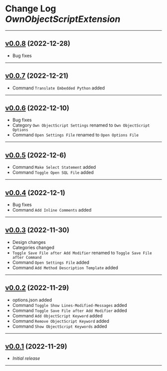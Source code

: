 # Change Log *OwnObjectScriptExtension*

---

## [v0.0.8](https://github.com/phil1436/ownobjectscriptextension/tree/0.0.8) (2022-12-28)

* Bug fixes

---

## [v0.0.7](https://github.com/phil1436/ownobjectscriptextension/tree/0.0.7) (2022-12-21)

* Command `Translate Embedded Python` added

---

## [v0.0.6](https://github.com/phil1436/ownobjectscriptextension/tree/0.0.6) (2022-12-10)

* Bug fixes
* Category `Own ObjectScript Settings` renamed to `Own ObjectScript Options`
* Command `Open Settings File` renamed to `Open Options File`

---

## [v0.0.5](https://github.com/phil1436/ownobjectscriptextension/tree/0.0.5) (2022-12-6)

* Command `Make Select Statement` added
* Command `Toggle Open SQL File` added

---

## [v0.0.4](https://github.com/phil1436/ownobjectscriptextension/tree/0.0.4) (2022-12-1)

* Bug fixes
* Command `Add Inline Comments` added

---

## [v0.0.3](https://github.com/phil1436/ownobjectscriptextension/tree/0.0.3) (2022-11-30)

* Design changes
* Categories changed
* `Toggle Save File after Add Modifier` renamed to `Toggle Save File after Command`
* Command `Open Settings File` added
* Command `Add Method Description Template` added

---

## [v0.0.2](https://github.com/phil1436/ownobjectscriptextension/tree/0.0.2) (2022-11-29)

* options.json added
* Command `Toggle Show Lines-Modified-Messages` added
* Command `Toggle Save File after Add Modifier` added
* Command `Add ObjectScript Keyword` added
* Command `Remove ObjectScript Keyword` added
* Command `Show ObjectScript Keywords` added

---

## [v0.0.1](https://github.com/phil1436/ownobjectscriptextension/tree/0.0.1) (2022-11-29)

* *Initial release*

---
